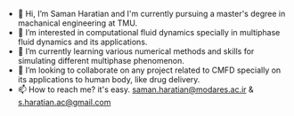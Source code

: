 - 👋 Hi, I’m Saman Haratian and I'm currently pursuing a master's degree in machanical engineering at TMU.
- 👀 I’m interested in computational fluid dynamics specially in multiphase fluid dynamics and its applications.
- 🌱 I’m currently learning various numerical methods and skills for simulating different multiphase phenomenon.
- 💞️ I’m looking to collaborate on any project related to CMFD specially on its applications to human body, like drug delivery.
- 📫 How to reach me? it's easy. saman.haratian@modares.ac.ir & s.haratian.ac@gmail.com

<!---
samanharatian/samanharatian is a ✨ special ✨ repository because its `README.md` (this file) appears on your GitHub profile.
You can click the Preview link to take a look at your changes.
--->
